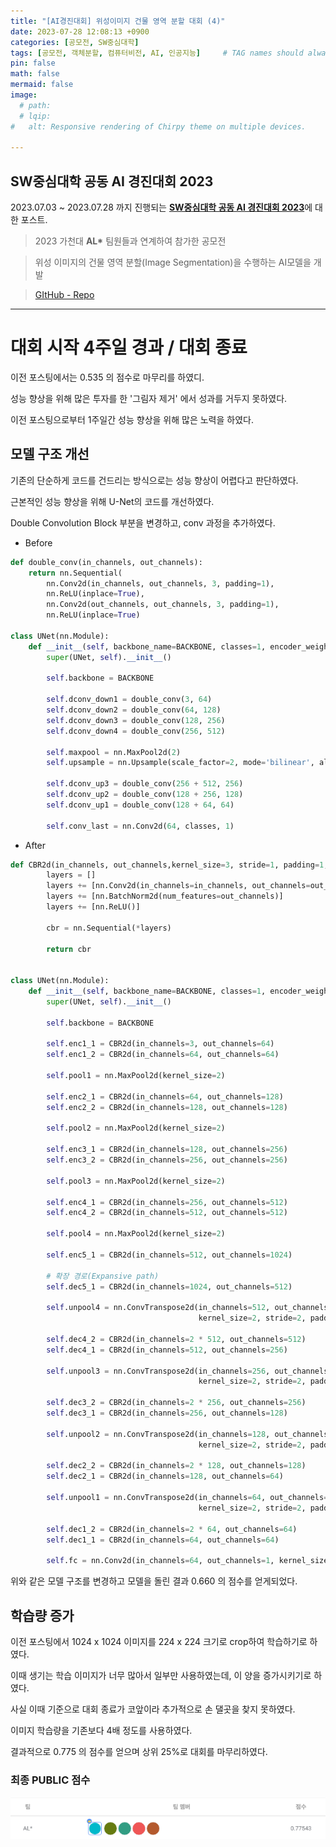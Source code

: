 ```yaml
---
title: "[AI경진대회] 위성이미지 건물 영역 분할 대회 (4)"
date: 2023-07-28 12:08:13 +0900
categories: [공모전, SW중심대학]
tags: [공모전, 객체분할, 컴퓨터비전, AI, 인공지능]     # TAG names should always be lowercase
pin: false
math: false
mermaid: false
image:
  # path: 
  # lqip: 
#   alt: Responsive rendering of Chirpy theme on multiple devices.

---
```


## SW중심대학 공동 AI 경진대회 2023

2023.07.03 ~ 2023.07.28 까지 진행되는 [**SW중심대학 공동 AI 경진대회 2023**](https://dacon.io/competitions/official/236092/overview/description)에 대한 포스트.
>2023 가천대 <b>AL*</b> 팀원들과 연계하여 참가한 공모전

>위성 이미지의 건물 영역 분할(Image Segmentation)을 수행하는 AI모델을 개발

>[GItHub - Repo](https://github.com/sts07142/DACON-Satellite-Image-Building-Area-Segmentation)

<hr>

# 대회 시작 4주일 경과 / 대회 종료

이전 포스팅에서는 0.535 의 점수로 마무리를 하였디.

성능 향상을 위해 많은 투자를 한 '그림자 제거' 에서 성과를 거두지 못하였다.

이전 포스팅으로부터 1주일간 성능 향상을 위해 많은 노력을 하였다.

## 모델 구조 개선

기존의 단순하게 코드를 건드리는 방식으로는 성능 향상이 어렵다고 판단하였다.

근본적인 성능 향상을 위해 U-Net의 코드를 개선하였다.

Double Convolution Block 부분을 변경하고, conv 과정을 추가하였다.

- Before
```python
def double_conv(in_channels, out_channels):
    return nn.Sequential(
        nn.Conv2d(in_channels, out_channels, 3, padding=1),
        nn.ReLU(inplace=True),
        nn.Conv2d(out_channels, out_channels, 3, padding=1),
        nn.ReLU(inplace=True)

class UNet(nn.Module):
    def __init__(self, backbone_name=BACKBONE, classes=1, encoder_weights='imagenet'):
        super(UNet, self).__init__()

        self.backbone = BACKBONE

        self.dconv_down1 = double_conv(3, 64)
        self.dconv_down2 = double_conv(64, 128)
        self.dconv_down3 = double_conv(128, 256)
        self.dconv_down4 = double_conv(256, 512)

        self.maxpool = nn.MaxPool2d(2)
        self.upsample = nn.Upsample(scale_factor=2, mode='bilinear', align_corners=True)

        self.dconv_up3 = double_conv(256 + 512, 256)
        self.dconv_up2 = double_conv(128 + 256, 128)
        self.dconv_up1 = double_conv(128 + 64, 64)

        self.conv_last = nn.Conv2d(64, classes, 1)
```
- After
```python
def CBR2d(in_channels, out_channels,kernel_size=3, stride=1, padding=1, bias=True):
        layers = []
        layers += [nn.Conv2d(in_channels=in_channels, out_channels=out_channels,kernel_size=kernel_size, stride=stride, padding=padding,bias=bias)]
        layers += [nn.BatchNorm2d(num_features=out_channels)]
        layers += [nn.ReLU()]

        cbr = nn.Sequential(*layers)

        return cbr

    
class UNet(nn.Module):
    def __init__(self, backbone_name=BACKBONE, classes=1, encoder_weights='imagenet'):
        super(UNet, self).__init__()

        self.backbone = BACKBONE

        self.enc1_1 = CBR2d(in_channels=3, out_channels=64)
        self.enc1_2 = CBR2d(in_channels=64, out_channels=64)

        self.pool1 = nn.MaxPool2d(kernel_size=2)

        self.enc2_1 = CBR2d(in_channels=64, out_channels=128)
        self.enc2_2 = CBR2d(in_channels=128, out_channels=128)

        self.pool2 = nn.MaxPool2d(kernel_size=2)

        self.enc3_1 = CBR2d(in_channels=128, out_channels=256)
        self.enc3_2 = CBR2d(in_channels=256, out_channels=256)

        self.pool3 = nn.MaxPool2d(kernel_size=2)

        self.enc4_1 = CBR2d(in_channels=256, out_channels=512)
        self.enc4_2 = CBR2d(in_channels=512, out_channels=512)

        self.pool4 = nn.MaxPool2d(kernel_size=2)

        self.enc5_1 = CBR2d(in_channels=512, out_channels=1024)

        # 확장 경로(Expansive path)
        self.dec5_1 = CBR2d(in_channels=1024, out_channels=512)

        self.unpool4 = nn.ConvTranspose2d(in_channels=512, out_channels=512,
                                          kernel_size=2, stride=2, padding=0, bias=True)

        self.dec4_2 = CBR2d(in_channels=2 * 512, out_channels=512)
        self.dec4_1 = CBR2d(in_channels=512, out_channels=256)

        self.unpool3 = nn.ConvTranspose2d(in_channels=256, out_channels=256,
                                          kernel_size=2, stride=2, padding=0, bias=True)

        self.dec3_2 = CBR2d(in_channels=2 * 256, out_channels=256)
        self.dec3_1 = CBR2d(in_channels=256, out_channels=128)

        self.unpool2 = nn.ConvTranspose2d(in_channels=128, out_channels=128,
                                          kernel_size=2, stride=2, padding=0, bias=True)

        self.dec2_2 = CBR2d(in_channels=2 * 128, out_channels=128)
        self.dec2_1 = CBR2d(in_channels=128, out_channels=64)

        self.unpool1 = nn.ConvTranspose2d(in_channels=64, out_channels=64,
                                          kernel_size=2, stride=2, padding=0, bias=True)

        self.dec1_2 = CBR2d(in_channels=2 * 64, out_channels=64)
        self.dec1_1 = CBR2d(in_channels=64, out_channels=64)

        self.fc = nn.Conv2d(in_channels=64, out_channels=1, kernel_size=1, stride=1, padding=0, bias=True)
```

위와 같은 모델 구조를 변경하고 모델을 돌린 결과 0.660 의 점수를 얻게되었다.

## 학습량 증가

이전 포스팅에서 1024 x 1024 이미지를 224 x 224 크기로 crop하여 학습하기로 하였다.

이때 생기는 학습 이미지가 너무 많아서 일부만 사용하였는데, 이 양을 증가시키기로 하였다.

사실 이때 기준으로 대회 종료가 코앞이라 추가적으로 손 댈곳을 찾지 못하였다.

이미지 학습량을 기존보다 4배 정도를 사용하였다.

결과적으로 0.775 의 점수를 얻으며 상위 25%로 대회를 마무리하였다.

### 최종 PUBLIC 점수
![팀 점수](../assets/img/SW중심대학_AI경진대회/4_team.png)
